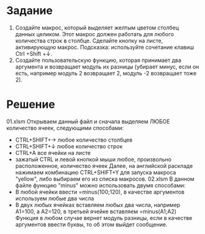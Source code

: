 # Задание
1. Создайте макрос, который выделяет желтым цветом столбец данных целиком. Этот макрос должен работать для любого количества строк в столбце. Сделайте кнопку на листе, активирующую макрос. Подсказка: используйте сочетание клавиш Ctrl +Shift +↓.
2. Создайте пользовательскую функцию, которая принимает два аргумента и возвращает модуль их разницы (убирает минус, если он есть, например модуль 2 возвращает 2, модуль -2 возвращает тоже 2).
# Решение
01.xlsm Открываем данный файл и сначала выделяем ЛЮБОЕ количество ячеек, следующими способами:
- CTRL+SHIFT+→  любое количество столбцев
- CTRL+SHIFT+↓  любое количество строк
- CTRL+A    все ячейки на листе
- зажатый CTRL и левой кнопкой мыши любое, произвольно расположенное, количество ячеек
Далее, на английской раскладе нажимаем комбинацию CTRL+SHIFT+Y для запуска макроса "yellow", либо выбираем его из списка макросов.
02.xlsm В данном файле функцию "minus" можно использовать двумя способами:
- В любой ячейки ввести =minus(100;120), в качестве аргументов используем любые два числа
- В двух любых ячейках вставляем любых два числа, например A1=100, a А2=120, в третьей ячейке вставляем =minus(A1;A2)
Функция в любом случае вернет модуль разницы, если в качестве аргументов ввести буквы, то об этом выйдет сообщение.
 